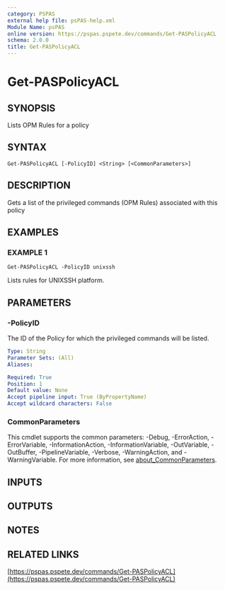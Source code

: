 ```yaml
---
category: PSPAS
external help file: psPAS-help.xml
Module Name: psPAS
online version: https://pspas.pspete.dev/commands/Get-PASPolicyACL
schema: 2.0.0
title: Get-PASPolicyACL
---
```


# Get-PASPolicyACL

## SYNOPSIS
Lists OPM Rules for a policy

## SYNTAX

```
Get-PASPolicyACL [-PolicyID] <String> [<CommonParameters>]
```

## DESCRIPTION
Gets a list of the privileged commands (OPM Rules)
associated with this policy

## EXAMPLES

### EXAMPLE 1
```
Get-PASPolicyACL -PolicyID unixssh
```

Lists rules for UNIXSSH platform.

## PARAMETERS

### -PolicyID
The ID of the Policy for which the privileged commands will be listed.

```yaml
Type: String
Parameter Sets: (All)
Aliases:

Required: True
Position: 1
Default value: None
Accept pipeline input: True (ByPropertyName)
Accept wildcard characters: False
```

### CommonParameters
This cmdlet supports the common parameters: -Debug, -ErrorAction, -ErrorVariable, -InformationAction, -InformationVariable, -OutVariable, -OutBuffer, -PipelineVariable, -Verbose, -WarningAction, and -WarningVariable. For more information, see [about_CommonParameters](http://go.microsoft.com/fwlink/?LinkID=113216).

## INPUTS

## OUTPUTS

## NOTES

## RELATED LINKS

[https://pspas.pspete.dev/commands/Get-PASPolicyACL](https://pspas.pspete.dev/commands/Get-PASPolicyACL)

